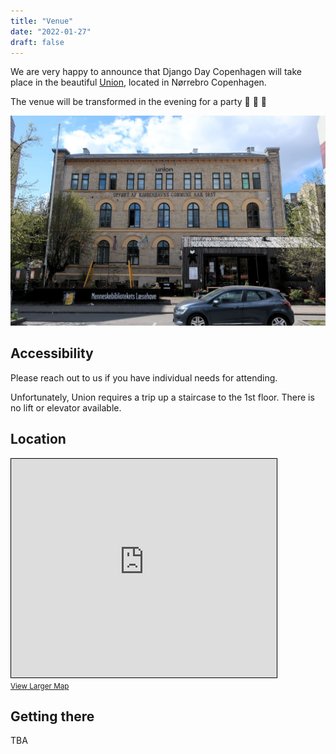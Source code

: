 ```yaml
---
title: "Venue"
date: "2022-01-27"
draft: false
---
```


We are very happy to announce that Django Day Copenhagen will take place in the beautiful [Union](https://union.kk.dk/), located in Nørrebro Copenhagen.

The venue will be transformed in the evening for a party 🎉 🥂 🍻

![Union building](building.jpeg)

## Accessibility

Please reach out to us if you have individual needs for attending.

Unfortunately, Union requires a trip up a staircase to the 1st floor.
There is no lift or elevator available.

## Location

<iframe width="425" height="350" frameborder="0" scrolling="no" marginheight="0" marginwidth="0" src="https://www.openstreetmap.org/export/embed.html?bbox=12.556782960891725%2C55.68994147615267%2C12.564207315444948%2C55.69318282025562&amp;layer=mapnik&amp;marker=55.69156218179477%2C12.560495138168335" style="border: 1px solid black"></iframe><br/><small><a href="https://www.openstreetmap.org/?mlat=55.69156&amp;mlon=12.56050#map=17/55.69156/12.56050">View Larger Map</a></small>

## Getting there

TBA
